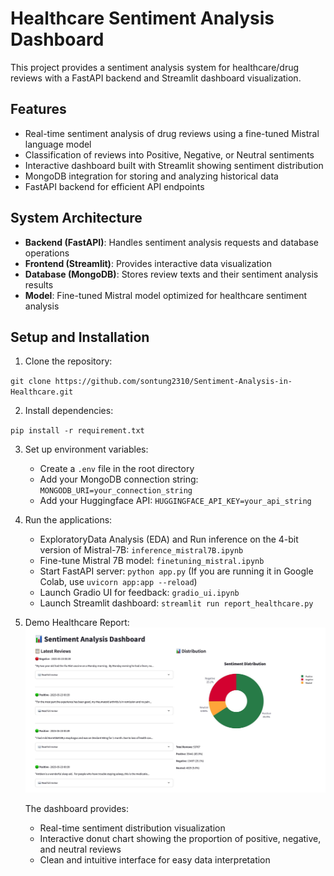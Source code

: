 # Healthcare Sentiment Analysis Dashboard

This project provides a sentiment analysis system for healthcare/drug reviews with a FastAPI backend and Streamlit dashboard visualization.

## Features

- Real-time sentiment analysis of drug reviews using a fine-tuned Mistral language model
- Classification of reviews into Positive, Negative, or Neutral sentiments
- Interactive dashboard built with Streamlit showing sentiment distribution
- MongoDB integration for storing and analyzing historical data
- FastAPI backend for efficient API endpoints

## System Architecture

- **Backend (FastAPI)**: Handles sentiment analysis requests and database operations
- **Frontend (Streamlit)**: Provides interactive data visualization
- **Database (MongoDB)**: Stores review texts and their sentiment analysis results
- **Model**: Fine-tuned Mistral model optimized for healthcare sentiment analysis

## Setup and Installation

1. Clone the repository:

`git clone https://github.com/sontung2310/Sentiment-Analysis-in-Healthcare.git`

2. Install dependencies:

`pip install -r requirement.txt`

3. Set up environment variables:
   - Create a `.env` file in the root directory
   - Add your MongoDB connection string: `MONGODB_URI=your_connection_string`
   - Add your Huggingface API: `HUGGINGFACE_API_KEY=your_api_string`

4. Run the applications:
   - ExploratoryData Analysis (EDA) and Run inference on the 4-bit version of Mistral-7B: `inference_mistral7B.ipynb`
   - Fine-tune Mistral 7B model: `finetuning_mistral.ipynb` 
   - Start FastAPI server: `python app.py` (If you are running it in Google Colab, use `uvicorn app:app --reload`)
   - Launch Gradio UI for feedback: `gradio_ui.ipynb`
   - Launch Streamlit dashboard: `streamlit run report_healthcare.py`


5. Demo Healthcare Report:
   ![Healthcare Sentiment Analysis Dashboard](imgs/healthcare_report.jpeg)
   
   The dashboard provides:
   - Real-time sentiment distribution visualization
   - Interactive donut chart showing the proportion of positive, negative, and neutral reviews
   - Clean and intuitive interface for easy data interpretation


